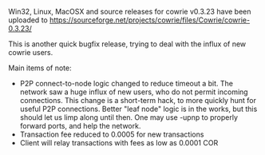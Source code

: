 Win32, Linux, MacOSX and source releases for cowrie v0.3.23 have been uploaded to
https://sourceforge.net/projects/cowrie/files/Cowrie/cowrie-0.3.23/

This is another quick bugfix release, trying to deal with the influx of new cowrie users.

Main items of note:

* P2P connect-to-node logic changed to reduce timeout a bit.  The network saw a huge influx of new users, who do not permit incoming connections.  This change is a short-term hack, to more quickly hunt for useful P2P connections.  Better "leaf node" logic is in the works, but this should let us limp along until then.  One may use -upnp to properly forward ports, and help the network.
* Transaction fee reduced to 0.0005 for new transactions
* Client will relay transactions with fees as low as 0.0001 COR

